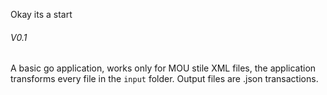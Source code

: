 Okay its a start

###### V0.1
A basic go application, works only for MOU stile XML files, the application transforms
every file in the `input` folder. Output files are .json transactions.